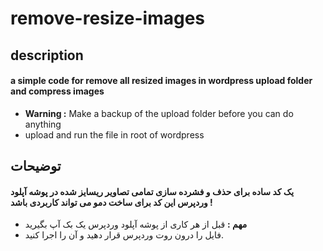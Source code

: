 # remove-resize-images

## description
#### a simple code for remove all resized images in wordpress upload folder and compress images
* **Warning :** Make a backup of the upload folder before you can do anything
* upload and run the file in root of wordpress
## توضیحات
#### یک کد ساده برای حذف و فشرده سازی تمامی تصاویر ریسایز شده در پوشه آپلود وردپرس این کد برای ساخت دمو می تواند کاربردی باشد !
* **مهم :** قبل از هر کاری از پوشه آپلود وردپرس یک بک آپ بگیرید
* فایل را درون روت وردپرس قرار دهید و آن را اجرا کنید.
 
